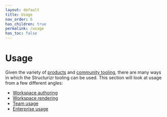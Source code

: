 ```yaml
---
layout: default
title: Usage
nav_order: 6
has_children: true
permalink: /usage
has_toc: false
---
```


# Usage

Given the variety of [products](/products) and [community tooling](/community), there are many ways in which the
Structurizr tooling can be used. This section will look at usage from a few different angles:

- [Workspace authoring](/usage/authoring)
- [Workspace rendering](/usage/rendering)
- [Team usage](/usage/team)
- [Enterprise usage](/usage/enterprise)
